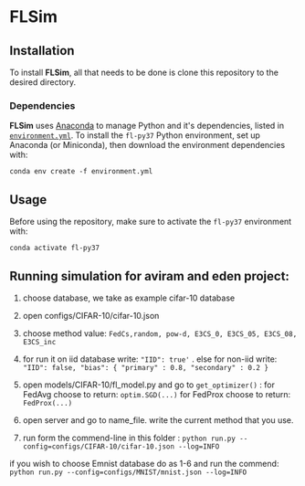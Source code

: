# FLSim



## Installation

To install **FLSim**, all that needs to be done is clone this repository to the desired directory.

### Dependencies

**FLSim** uses [Anaconda](https://www.anaconda.com/distribution/) to manage Python and it's dependencies, listed in [`environment.yml`](environment.yml). To install the `fl-py37` Python environment, set up Anaconda (or Miniconda), then download the environment dependencies with:

```shell
conda env create -f environment.yml
```

## Usage

Before using the repository, make sure to activate the `fl-py37` environment with:

```shell
conda activate fl-py37
```


##  Running simulation for aviram and eden project:
1) choose database, we take as example cifar-10 database 
2) open configs/CIFAR-10/cifar-10.json
3) choose method value: `FedCs,random, pow-d, E3CS_0, E3CS_05, E3CS_08, E3CS_inc`
4) for run it on iid database write:
   `"IID": true'` . 
   else for non-iid write:
   `"IID": false,
    "bias": {
            "primary" : 0.8,
            "secondary" : 0.2
        }`
   
5) open models/CIFAR-10/fl_model.py and go to `get_optimizer()` :
   for FedAvg choose to return: `optim.SGD(...)`
   for FedProx choose to return: `FedProx(...)`
6) open server and go to name_file. write the current method that you use.
7) run form the commend-line in this folder :
`python run.py --config=configs/CIFAR-10/cifar-10.json --log=INFO`

if you wish to choose Emnist database do as 1-6 and run the commend:
   `python run.py --config=configs/MNIST/mnist.json --log=INFO`